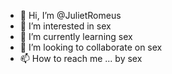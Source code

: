 - 👋 Hi, I’m @JulietRomeus
- 👀 I’m interested in sex
- 🌱 I’m currently learning sex
- 💞️ I’m looking to collaborate on sex
- 📫 How to reach me ...        by sex

<!---
JulietRomeus/JulietRomeus is a ✨ special ✨ repository because its `README.md` (this file) appears on your GitHub profile.
You can click the Preview link to take a look at your changes.
--->

